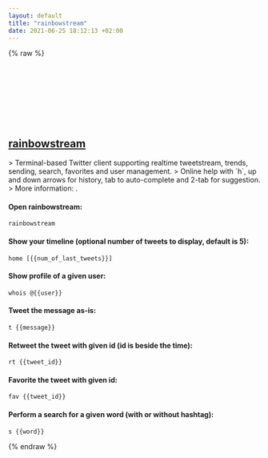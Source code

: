 ```yaml
---
layout: default
title: "rainbowstream"
date: 2021-06-25 18:12:13 +02:00
---
```

{% raw %}
<h2 id="rainbowstream">
  <a href="/en/common/rainbowstream.html">rainbowstream</a> <a href="#rainbowstream"><svg class="icon">
    <use href="/assets/images/unicode_sprite.svg#link" />
  </svg></a>
</h2>
> Terminal-based Twitter client supporting realtime tweetstream, trends, sending, search, favorites and user management.
> Online help with `h`, up and down arrows for history, tab to auto-complete and 2-tab for suggestion.
> More information: <https://github.com/orakaro/rainbowstream>.

#### Open rainbowstream:
```shell
rainbowstream
```
#### Show your timeline (optional number of tweets to display, default is 5):
```shell
home [{{num_of_last_tweets}}]
```
#### Show profile of a given user:
```shell
whois @{{user}}
```
#### Tweet the message as-is:
```shell
t {{message}}
```
#### Retweet the tweet with given id (id is beside the time):
```shell
rt {{tweet_id}}
```
#### Favorite the tweet with given id:
```shell
fav {{tweet_id}}
```
#### Perform a search for a given word (with or without hashtag):
```shell
s {{word}}
```
{% endraw %}